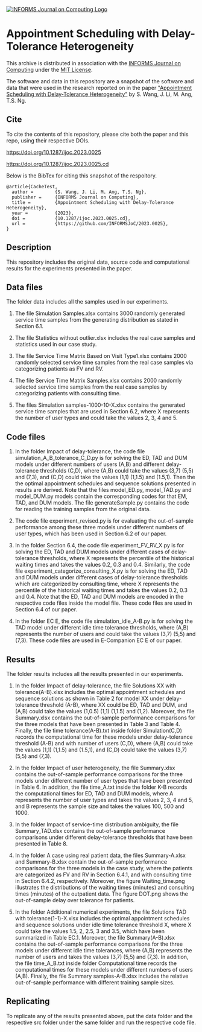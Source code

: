[![INFORMS Journal on Computing Logo](https://INFORMSJoC.github.io/logos/INFORMS_Journal_on_Computing_Header.jpg)](https://pubsonline.informs.org/journal/ijoc)

# Appointment Scheduling with Delay-Tolerance Heterogeneity

This archive is distributed in association with the [INFORMS Journal on
Computing](https://pubsonline.informs.org/journal/ijoc) under the [MIT License](LICENSE).

The software and data in this repository are a snapshot of the software and data
that were used in the research reported on in the paper 
["Appointment Scheduling with Delay-Tolerance Heterogeneity"](https://doi.org/10.1287/ijoc.2023.0025) by S. Wang, J. Li, M. Ang, T.S. Ng. 


## Cite

To cite the contents of this repository, please cite both the paper and this repo, using their respective DOIs.

https://doi.org/10.1287/ijoc.2023.0025

https://doi.org/10.1287/ijoc.2023.0025.cd

Below is the BibTex for citing this snapshot of the respoitory.

```
@article{CacheTest,
  author =        {S. Wang, J. Li, M. Ang, T.S. Ng},
  publisher =     {INFORMS Journal on Computing},
  title =         {Appointment Scheduling with Delay-Tolerance Heterogeneity},
  year =          {2023},
  doi =           {10.1287/ijoc.2023.0025.cd},
  url =           {https://github.com/INFORMSJoC/2023.0025},
}  
```

## Description

This repository includes the original data, source code and computational results for the experiments presented in the paper.


## Data files

The folder data includes all the samples used in our experiments.

1. The file Simulation Samples.xlsx contains 3000 randomly generated service time samples from the generating distribution as stated in Section 6.1.

2. The file Statistics without outlier.xlsx includes the real case samples and statistics used in our case study.

3. The file Service Time Matrix Based on Visit Type1.xlsx contains 2000 randomly selected service time samples from the real case samples via categorizing patients as FV and RV.

4. The file Service Time Matrix Samples.xlsx contains 2000 randomly selected service time samples from the real case samples by categorizing patients with consulting time.

5. The files Simulation samples-1000-10-X.xlsx contains the generated service time samples that are used in Section 6.2, where X represents the number of user types and could take the values 2, 3, 4 and 5.

## Code files

1. In the folder Impact of delay-tolerance, the code file simulation_A_B_tolerance_C_D.py is for solving the ED, TAD and DUM models under different numbers of users (A,B) and different delay-tolerance thresholds (C,D), where (A,B) could take the values (3,7) (5,5) and (7,3), and (C,D) could take the values (1,1) (1,1.5) and (1.5,1). Then the the optimal appointment schedules and sequence solutions presented in results are derived. Note that the files model_ED.py, model_TAD.py and model_DUM.py models contain the corresponding codes for that EM, TAD, and DUM models. The file generateSample.py contains the code for reading the training samples from the original data.

2. The code file experiment_revised.py is for evaluating the out-of-sample performance among these three models under different numbers of user types, which has been used in Section 6.2 of our paper.

3. In the folder Section 6.4, the code file experiment_FV_RV_X.py is for solving the ED, TAD and DUM models under different cases of delay-tolerance thresholds, where X represents the percentile of the historical waiting times and takes the values 0.2, 0.3 and 0.4. Similarly, the code file experiment_categorize_consulting_X.py is for solving the ED, TAD and DUM models under different cases of delay-tolerance thresholds which are categorized by consulting time, where X represents the percentile of the historical waiting times and takes the values 0.2, 0.3 and 0.4.  Note that the ED, TAD and DUM models are encoded in the respective code files inside the model file. These code files are used in Section 6.4 of our paper.

4. In the folder EC E, the code file simulation_idle_A-B.py is for solving the TAD model under different idle time tolerance thresholds, where (A,B) represents the number of users and could take the values (3,7) (5,5) and (7,3). These code files are used in E-Companion EC E of our paper.



## Results

The folder results includes all the results presented in our experiments.

1. In the folder Impact of delay-tolerance, the file Solutions XX with tolerance(A-B).xlsx includes the optimal appointment schedules and sequence solutions as shown in Table 2 for model XX under delay-tolerance threshold (A-B), where XX could be ED, TAD and DUM, and (A,B) could take the values (1,0.5) (1,1) (1,1.5) and (1,2). Moreover, the file Summary.xlsx contains the out-of-sample performance comparisons for the three models that have been presented in Table 3 and Table 4. Finally, the file time tolerance(A-B).txt inside folder Simulation(C,D) records the computational time for these models under delay-tolerance threshold (A-B) and with number of users (C,D), where (A,B) could take the values (1,1) (1,1.5) and (1.5,1), and (C,D) could take the values (3,7) (5,5) and (7,3).
   
2. In the folder Impact of user heterogeneity, the file Summary.xlsx contains the out-of-sample performance comparisons for the three models under different number of user types that have been presented in Table 6. In addition, the file time_A.txt inside the folder K-B records the computational times for ED, TAD and DUM models, where A represents the number of user types and takes the values 2, 3, 4 and 5, and B represents the sample size and takes the values 100, 500 and 1000.
   
3. In the folder Impact of service-time distribution ambiguity, the file Summary_TAD.xlsx contains the out-of-sample performance comparisons under different delay-tolerance thresholds that have been presented in Table 8.
   
4. In the folder A case using real patient data, the files Summary-A.xlsx and Summary-B.xlsx contain the out-of-sample performance comparisons for the three models in the case study, where the patients are categorized as FV and RV in Section 6.4.1, and with consulting time in Section 6.4.2, respectively. Moreover, the figure Waiting_time.png illustrates the distributions of the waiting times (minutes) and consulting times (minutes) of the outpatient data. The figure DOT.png shows the out-of-sample delay over tolerance for patients. 
   
5. In the folder Additional numerical experiments, the file Solutions TAD with tolerance(1-1)-X.xlsx includes the optimal appointment schedules and sequence solutions under idle time tolerance threshold X, where X could take the values 1.5, 2, 2.5, 3 and 3.5, which have been summarized in Table EC.1. Moreover, the file Summary(A-B).xlsx contains the out-of-sample performance comparisons for the three models under different idle time tolerances, where (A,B) represents the number of users and takes the values (3,7) (5,5) and (7,3). In addition, the file time_A_B.txt inside folder Computational time records the computational times for these models under different numbers of users (A,B). Finally, the file Summary samples-A-B.xlsx includes the relative out-of-sample performance with different training sample sizes.

## Replicating

To replicate any of the results presented above, put the data folder and the respective src folder under the same folder and run the respective code file.
